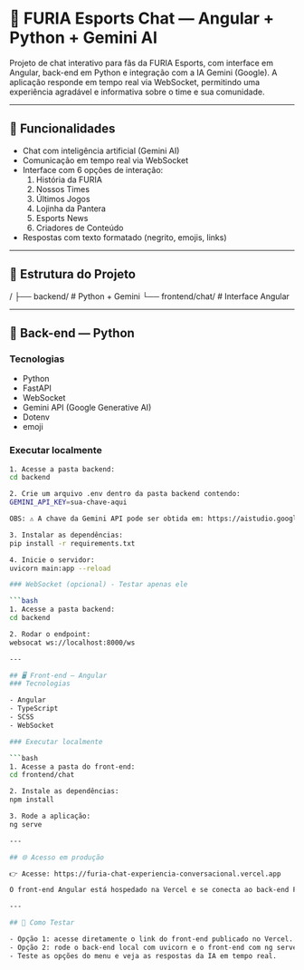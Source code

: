 # 🐾 FURIA Esports Chat — Angular + Python + Gemini AI

Projeto de chat interativo para fãs da FURIA Esports, com interface em Angular, back-end em Python e integração com a IA Gemini (Google). A aplicação responde em tempo real via WebSocket, permitindo uma experiência agradável e informativa sobre o time e sua comunidade.

---

## 🎯 Funcionalidades

- Chat com inteligência artificial (Gemini AI)
- Comunicação em tempo real via WebSocket
- Interface com 6 opções de interação:
  1. História da FURIA
  2. Nossos Times
  3. Últimos Jogos
  4. Lojinha da Pantera
  5. Esports News
  6. Criadores de Conteúdo
- Respostas com texto formatado (negrito, emojis, links)

---

## 📁 Estrutura do Projeto

/
├── backend/ # Python + Gemini
└── frontend/chat/ # Interface Angular

---

## 🧠 Back-end — Python

### Tecnologias

- Python
- FastAPI
- WebSocket
- Gemini API (Google Generative AI)
- Dotenv
- emoji

### Executar localmente

```bash
1. Acesse a pasta backend:
cd backend

2. Crie um arquivo .env dentro da pasta backend contendo:
GEMINI_API_KEY=sua-chave-aqui

OBS: ⚠️ A chave da Gemini API pode ser obtida em: https://aistudio.google.com/app/apikey

3. Instalar as dependências:
pip install -r requirements.txt

4. Inicie o servidor:
uvicorn main:app --reload

### WebSocket (opcional) - Testar apenas ele

```bash
1. Acesse a pasta backend:
cd backend

2. Rodar o endpoint:
websocat ws://localhost:8000/ws

---

## 🖥️ Front-end — Angular
### Tecnologias

- Angular
- TypeScript
- SCSS
- WebSocket

### Executar localmente

```bash
1. Acesse a pasta do front-end:
cd frontend/chat

2. Instale as dependências:
npm install

3. Rode a aplicação:
ng serve

---

## 🌐 Acesso em produção

👉 Acesse: https://furia-chat-experiencia-conversacional.vercel.app

O front-end Angular está hospedado na Vercel e se conecta ao back-end Python publicado no Render.

---

## 🧪 Como Testar

- Opção 1: acesse diretamente o link do front-end publicado no Vercel.
- Opção 2: rode o back-end local com uvicorn e o front-end com ng serve.
- Teste as opções do menu e veja as respostas da IA em tempo real.